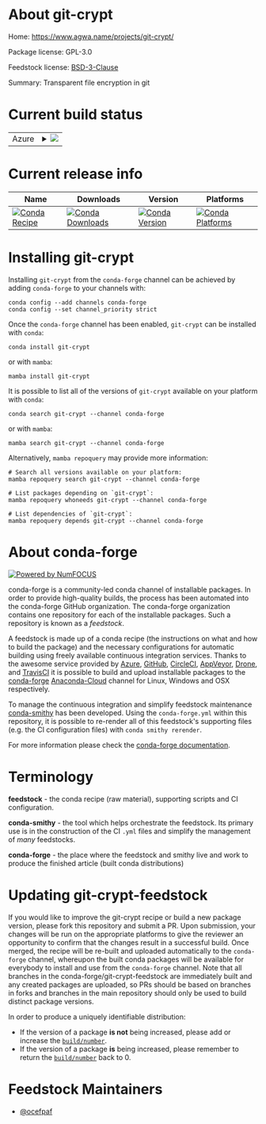 About git-crypt
===============

Home: https://www.agwa.name/projects/git-crypt/

Package license: GPL-3.0

Feedstock license: [BSD-3-Clause](https://github.com/conda-forge/git-crypt-feedstock/blob/main/LICENSE.txt)

Summary: Transparent file encryption in git

Current build status
====================


<table>
    
  <tr>
    <td>Azure</td>
    <td>
      <details>
        <summary>
          <a href="https://dev.azure.com/conda-forge/feedstock-builds/_build/latest?definitionId=6700&branchName=main">
            <img src="https://dev.azure.com/conda-forge/feedstock-builds/_apis/build/status/git-crypt-feedstock?branchName=main">
          </a>
        </summary>
        <table>
          <thead><tr><th>Variant</th><th>Status</th></tr></thead>
          <tbody><tr>
              <td>linux_64_openssl1.1.1</td>
              <td>
                <a href="https://dev.azure.com/conda-forge/feedstock-builds/_build/latest?definitionId=6700&branchName=main">
                  <img src="https://dev.azure.com/conda-forge/feedstock-builds/_apis/build/status/git-crypt-feedstock?branchName=main&jobName=linux&configuration=linux_64_openssl1.1.1" alt="variant">
                </a>
              </td>
            </tr><tr>
              <td>linux_64_openssl3</td>
              <td>
                <a href="https://dev.azure.com/conda-forge/feedstock-builds/_build/latest?definitionId=6700&branchName=main">
                  <img src="https://dev.azure.com/conda-forge/feedstock-builds/_apis/build/status/git-crypt-feedstock?branchName=main&jobName=linux&configuration=linux_64_openssl3" alt="variant">
                </a>
              </td>
            </tr><tr>
              <td>osx_64_openssl1.1.1</td>
              <td>
                <a href="https://dev.azure.com/conda-forge/feedstock-builds/_build/latest?definitionId=6700&branchName=main">
                  <img src="https://dev.azure.com/conda-forge/feedstock-builds/_apis/build/status/git-crypt-feedstock?branchName=main&jobName=osx&configuration=osx_64_openssl1.1.1" alt="variant">
                </a>
              </td>
            </tr><tr>
              <td>osx_64_openssl3</td>
              <td>
                <a href="https://dev.azure.com/conda-forge/feedstock-builds/_build/latest?definitionId=6700&branchName=main">
                  <img src="https://dev.azure.com/conda-forge/feedstock-builds/_apis/build/status/git-crypt-feedstock?branchName=main&jobName=osx&configuration=osx_64_openssl3" alt="variant">
                </a>
              </td>
            </tr>
          </tbody>
        </table>
      </details>
    </td>
  </tr>
</table>

Current release info
====================

| Name | Downloads | Version | Platforms |
| --- | --- | --- | --- |
| [![Conda Recipe](https://img.shields.io/badge/recipe-git--crypt-green.svg)](https://anaconda.org/conda-forge/git-crypt) | [![Conda Downloads](https://img.shields.io/conda/dn/conda-forge/git-crypt.svg)](https://anaconda.org/conda-forge/git-crypt) | [![Conda Version](https://img.shields.io/conda/vn/conda-forge/git-crypt.svg)](https://anaconda.org/conda-forge/git-crypt) | [![Conda Platforms](https://img.shields.io/conda/pn/conda-forge/git-crypt.svg)](https://anaconda.org/conda-forge/git-crypt) |

Installing git-crypt
====================

Installing `git-crypt` from the `conda-forge` channel can be achieved by adding `conda-forge` to your channels with:

```
conda config --add channels conda-forge
conda config --set channel_priority strict
```

Once the `conda-forge` channel has been enabled, `git-crypt` can be installed with `conda`:

```
conda install git-crypt
```

or with `mamba`:

```
mamba install git-crypt
```

It is possible to list all of the versions of `git-crypt` available on your platform with `conda`:

```
conda search git-crypt --channel conda-forge
```

or with `mamba`:

```
mamba search git-crypt --channel conda-forge
```

Alternatively, `mamba repoquery` may provide more information:

```
# Search all versions available on your platform:
mamba repoquery search git-crypt --channel conda-forge

# List packages depending on `git-crypt`:
mamba repoquery whoneeds git-crypt --channel conda-forge

# List dependencies of `git-crypt`:
mamba repoquery depends git-crypt --channel conda-forge
```


About conda-forge
=================

[![Powered by
NumFOCUS](https://img.shields.io/badge/powered%20by-NumFOCUS-orange.svg?style=flat&colorA=E1523D&colorB=007D8A)](https://numfocus.org)

conda-forge is a community-led conda channel of installable packages.
In order to provide high-quality builds, the process has been automated into the
conda-forge GitHub organization. The conda-forge organization contains one repository
for each of the installable packages. Such a repository is known as a *feedstock*.

A feedstock is made up of a conda recipe (the instructions on what and how to build
the package) and the necessary configurations for automatic building using freely
available continuous integration services. Thanks to the awesome service provided by
[Azure](https://azure.microsoft.com/en-us/services/devops/), [GitHub](https://github.com/),
[CircleCI](https://circleci.com/), [AppVeyor](https://www.appveyor.com/),
[Drone](https://cloud.drone.io/welcome), and [TravisCI](https://travis-ci.com/)
it is possible to build and upload installable packages to the
[conda-forge](https://anaconda.org/conda-forge) [Anaconda-Cloud](https://anaconda.org/)
channel for Linux, Windows and OSX respectively.

To manage the continuous integration and simplify feedstock maintenance
[conda-smithy](https://github.com/conda-forge/conda-smithy) has been developed.
Using the ``conda-forge.yml`` within this repository, it is possible to re-render all of
this feedstock's supporting files (e.g. the CI configuration files) with ``conda smithy rerender``.

For more information please check the [conda-forge documentation](https://conda-forge.org/docs/).

Terminology
===========

**feedstock** - the conda recipe (raw material), supporting scripts and CI configuration.

**conda-smithy** - the tool which helps orchestrate the feedstock.
                   Its primary use is in the construction of the CI ``.yml`` files
                   and simplify the management of *many* feedstocks.

**conda-forge** - the place where the feedstock and smithy live and work to
                  produce the finished article (built conda distributions)


Updating git-crypt-feedstock
============================

If you would like to improve the git-crypt recipe or build a new
package version, please fork this repository and submit a PR. Upon submission,
your changes will be run on the appropriate platforms to give the reviewer an
opportunity to confirm that the changes result in a successful build. Once
merged, the recipe will be re-built and uploaded automatically to the
`conda-forge` channel, whereupon the built conda packages will be available for
everybody to install and use from the `conda-forge` channel.
Note that all branches in the conda-forge/git-crypt-feedstock are
immediately built and any created packages are uploaded, so PRs should be based
on branches in forks and branches in the main repository should only be used to
build distinct package versions.

In order to produce a uniquely identifiable distribution:
 * If the version of a package **is not** being increased, please add or increase
   the [``build/number``](https://docs.conda.io/projects/conda-build/en/latest/resources/define-metadata.html#build-number-and-string).
 * If the version of a package **is** being increased, please remember to return
   the [``build/number``](https://docs.conda.io/projects/conda-build/en/latest/resources/define-metadata.html#build-number-and-string)
   back to 0.

Feedstock Maintainers
=====================

* [@ocefpaf](https://github.com/ocefpaf/)

